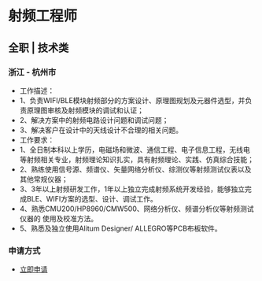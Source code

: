 
# 射频工程师
## 全职  |  技术类
### 浙江 - 杭州市

- 工作描述：
- 1、负责WIFI/BLE模块射频部分的方案设计、原理图规划及元器件选型，并负责原理图审核及射频模块的调试和认证；
- 2、解决方案中的射频电路设计问题和调试问题；
- 3、解决客户在设计中的天线设计不合理的相关问题。
- 工作要求：
- 1、全日制本科以上学历，电磁场和微波、通信工程、电子信息工程，无线电等射频相关专业，射频理论知识扎实，具有射频理论、实践、仿真综合技能；
- 2、熟练使用信号源、频谱仪、矢量网络分析仪、综测仪等射频测试仪表以及其他常规仪器；
- 3、3年以上射频研发工作，1年以上独立完成射频系统开发经验，能够独立完成BLE、WIFI方案的选型、设计、调试工作。&nbsp;
- 4、熟悉CMU200/HP8960/CMW500、网络分析仪、频谱分析仪等射频测试仪器的 使用及校准方法。
- 5、熟悉及独立使用Alitum Designer/ ALLEGRO等PCB布板软件。
### 申请方式
- <a href="mailto:hr@tuya.com" title=yourName-射频工程师>立即申请</a>